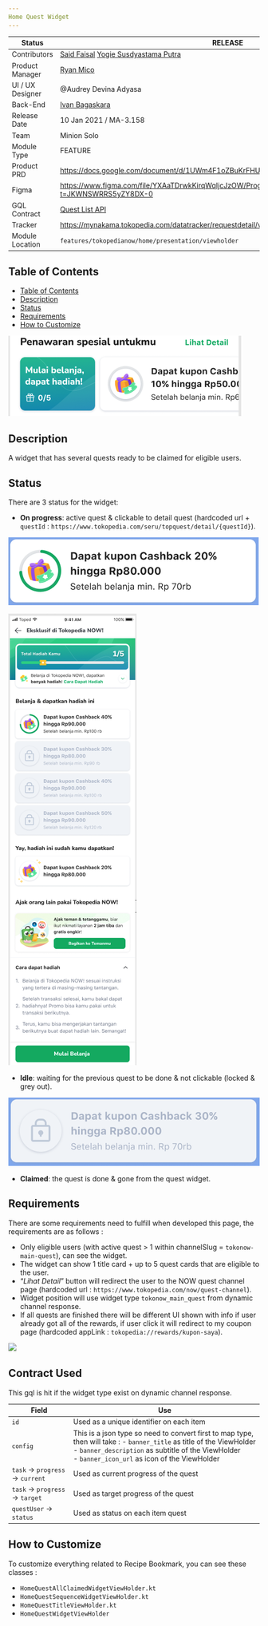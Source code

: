 ```yaml
---
Home Quest Widget
---
```



| **Status** | <!--start status:GREEN-->RELEASE<!--end status--> |
| --- | --- |
| Contributors | [Said Faisal](https://tokopedia.atlassian.net/wiki/people/5e25eee0ee264b0e745862c3?ref=confluence) [Yogie Susdyastama Putra](https://tokopedia.atlassian.net/wiki/people/5c6bf2e6f1a05835f933bf30?ref=confluence)  |
| Product Manager |  [Ryan Mico](https://tokopedia.atlassian.net/wiki/people/5c6bedd8cff26405c30ad1b1?ref=confluence)  |
| UI / UX Designer | @Audrey Devina Adyasa |
| Back-End | [Ivan Bagaskara](https://tokopedia.atlassian.net/wiki/people/5fd6f88f34847e0069170532?ref=confluence)  |
| Release Date | 10 Jan 2021 / <!--start status:GREY-->MA-3.158<!--end status--> |
| Team | Minion Solo |
| Module Type | <!--start status:YELLOW-->FEATURE<!--end status--> |
| Product PRD | <https://docs.google.com/document/d/1UWm4F1oZBuKrFHUJ7scs2Gsv5LRK1EV3GVD1GLTFctU/edit>  |
| Figma | <https://www.figma.com/file/YXAaTDrwkKirqWqIjcJzOW/Progressive-Quest-NOW!?t=JKWNSWRRS5yZY8DX-0>  |
| GQL Contract | [Quest List API](/wiki/spaces/G/pages/299303078/Quest+List+API)  |
| Tracker | <https://mynakama.tokopedia.com/datatracker/requestdetail/view/2664>  |
| Module Location | `features/tokopedianow/home/presentation/viewholder` |

## Table of Contents

- [Table of Contents](https://tokopedia.atlassian.net/wiki/spaces/PA/pages/2149450712/Home+Quest+Widget#Table-of-Contents)
- [Description](https://tokopedia.atlassian.net/wiki/spaces/PA/pages/2149450712/Home+Quest+Widget#Description)
- [Status](https://tokopedia.atlassian.net/wiki/spaces/PA/pages/2149450712/Home+Quest+Widget#Status)
- [Requirements](https://tokopedia.atlassian.net/wiki/spaces/PA/pages/2149450712/Home+Quest+Widget#Requirements)
- [How to Customize](https://tokopedia.atlassian.net/wiki/spaces/PA/pages/2149450712/Home+Quest+Widget#How-to-Customize)

![](res/home_quest.png)

## Description

A widget that has several quests ready to be claimed for eligible users.

## Status

There are 3 status for the widget:

- **On progress**: active quest & clickable to detail quest (hardcoded url + `questId` : `https://www.tokopedia.com/seru/topquest/detail/{questId}`).

![](res/home_quest_on_progress.png)

![](res/home_quest_detail_page.png)

- **Idle**: waiting for the previous quest to be done & not clickable (locked & grey out).

![](res/home_quest_idle.png)

- **Claimed**: the quest is done & gone from the quest widget.

## Requirements

There are some requirements need to fulfill when developed this page, the requirements are as follows :

- Only eligible users (with active quest > 1 within channelSlug = `tokonow-main-quest`), can see the widget.
- The widget can show 1 title card + up to 5 quest cards that are eligible to the user.
- “*Lihat Detail*” button will redirect the user to the NOW quest channel page (hardcoded url : `https://www.tokopedia.com/now/quest-channel`).
- Widget position will use widget type `tokonow_main_quest` from dynamic channel response.
- If all quests are finished there will be different UI shown with info if user already got all of the rewards, if user click it will redirect to my coupon page (hardcoded appLink : `tokopedia://rewards/kupon-saya`).

![](res/Screen%20Shot%202023-01-28%20at%2022.57.47.png)

## Contract Used

This gql is hit if the widget type exist on dynamic channel response. 



| **Field** | **Use** |
| --- | --- |
| `id` | Used as a unique identifier on each item |
| `config` | This is a json type so need to convert first to map type, then will take : - `banner_title` as title of the ViewHolder<br/>- `banner_description` as subtitle of the ViewHolder<br/>- `banner_icon_url` as icon of the ViewHolder<br/> |
| `task` → `progress` → `current` | Used as current progress of the quest |
| `task` → `progress` → `target` | Used as target progress of the quest |
| `questUser` → `status`  | Used as status on each item quest |

## How to Customize

To customize everything related to Recipe Bookmark, you can see these classes :

- `HomeQuestAllClaimedWidgetViewHolder.kt`
- `HomeQuestSequenceWidgetViewHolder.kt`
- `HomeQuestTitleViewHolder.kt`
- `HomeQuestWidgetViewHolder`

